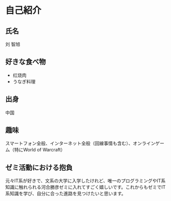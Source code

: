 # 自己紹介

## 氏名
刘 智旭

## 好きな食べ物
- 红烧肉
- うなぎ料理

## 出身
中国

## 趣味
スマートフォン全般、インターネット全般（回線事情も含む）、オンラインゲーム（特にWorld of Warcraft）

## ゼミ活動における抱負
元々IT系が好きで、文系の大学に入学したけれど、唯一のプログラミングやIT系知識に触れられる河合勝彦ゼミに入れてすごく嬉しいです。これからもゼミでIT系知識を学び、自分に合った進路を見つけたいと思います。

